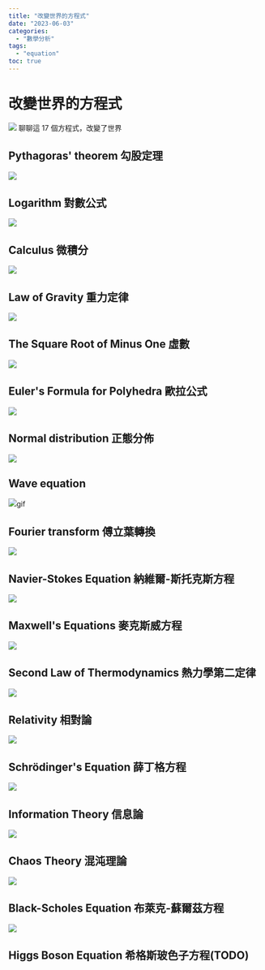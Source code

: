 ```yaml
---
title: "改變世界的方程式"
date: "2023-06-03"
categories:
  - "數學分析"
tags:
  - "equation"
toc: true
---
```


# 改變世界的方程式

![](/imgs/2023/2023-06-03/17.jpg)
聊聊這 17 個方程式，改變了世界

<!--more-->

## Pythagoras' theorem 勾股定理

![](/imgs/2023/2023-06-03/330px-Pythagorean.svg)

## Logarithm 對數公式

![](/imgs/2023/2023-06-03/450px-Logarithm.svg)

## Calculus 微積分

![](/imgs/2023/2023-06-03/Parabolic_segment_and_inscribed_triangle.svg)

## Law of Gravity 重力定律

![](/imgs/2023/2023-06-03/300px-NewtonsLawOfUniversalGravitation.svg)

## The Square Root of Minus One 虛數

![](/imgs/2023/2023-06-03/NumberSetinC.svg)

## Euler's Formula for Polyhedra 歐拉公式

![](/imgs/2023/2023-06-03/150px-Icosahedron.jpg)

## Normal distribution 正態分佈

![](/imgs/2023/2023-06-03/330px-Normal_Distribution_PDF.svg)

## Wave equation

![](/imgs/2023/2023-06-03/Wave_equation_1D_fixed_endpoints.)gif

## Fourier transform 傅立葉轉換

![](/imgs/2023/2023-06-03/450px-Fourier_unit_pulse.svg)

## Navier-Stokes Equation 納維爾-斯托克斯方程

![](/imgs/2023/2023-06-03/330px-ConvectiveAcceleration_vectorized.svg)

## Maxwell's Equations 麥克斯威方程

![](/imgs/2023/2023-06-03/Electromagneticwave3D.gif)

## Second Law of Thermodynamics 熱力學第二定律

![](/imgs/2023/2023-06-03/255px-Heat_flow_hot_to_cold.svg)

## Relativity 相對論

![](/imgs/2023/2023-06-03/Light_cone.svg)

## Schrödinger's Equation 薛丁格方程

![](/imgs/2023/2023-06-03/Wavepacket-a2k4-en.gif)

## Information Theory 信息論

![](/imgs/2023/2023-06-03/300px-Binary_entropy_plot.svg)

## Chaos Theory 混沌理論

![](/imgs/2023/2023-06-03/Lorenz_attractor_yb.svg)

## Black-Scholes Equation 布萊克-蘇爾茲方程

![](/imgs/2023/2023-06-03/330px-Stockpricesimulation.gif)

## Higgs Boson Equation 希格斯玻色子方程(TODO)
